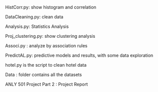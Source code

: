 HistCorr.py: show histogram and correlation

DataCleaning.py: clean data

Analysis.py: Statistics Analysis

Proj_clustering.py: show clustering analysis

Associ.py : analyze by association rules

PredictAL.py: predictive models and results, with some data exploration

hotel.py is the script to clean hotel data

Data : folder contains all the datasets

ANLY 501 Project Part 2 : Project Report
